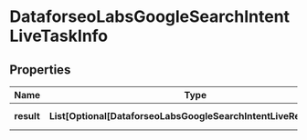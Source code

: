 # DataforseoLabsGoogleSearchIntentLiveTaskInfo


## Properties

| Name | Type | Description | Notes |
|------------ | ------------- | ------------- | -------------|
**result** | **List[Optional[DataforseoLabsGoogleSearchIntentLiveResultInfo]]** | array of results |[optional]|